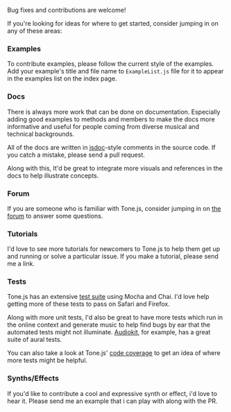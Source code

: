 Bug fixes and contributions are welcome!

If you're looking for ideas for where to get started, consider jumping in on any of these areas:

### Examples

To contribute examples, please follow the current style of the examples. Add your example's title and file name to `ExampleList.js` file for it to appear in the examples list on the index page. 

### Docs

There is always more work that can be done on documentation. Especially adding good examples to methods and members to make the docs more informative and useful for people coming from diverse musical and technical backgrounds. 

All of the docs are written in [jsdoc](http://usejsdoc.org/)-style comments in the source code. If you catch a mistake, please send a pull request. 

Along with this, It'd be great to integrate more visuals and references in the docs to help illustrate concepts. 

### Forum

If you are someone who is familiar with Tone.js, consider jumping in on [the forum](https://groups.google.com/forum/#!forum/tonejs) to answer some questions.

### Tutorials

I'd love to see more tutorials for newcomers to Tone.js to help them get up and running or solve a particular issue. If you make a tutorial, please send me a link.

### Tests 

Tone.js has an extensive [test suite](https://github.com/Tonejs/Tone.js/wiki/Testing) using Mocha and Chai. I'd love help getting more of these tests to pass on Safari and Firefox.

Along with more unit tests, I'd also be great to have more tests which run in the online context and generate music to help find bugs by ear that the automated tests might not illuminate. [Audiokit](http://audiokit.io/tests/), for example, has a great suite of aural tests.

You can also take a look at Tone.js' [code coverage](https://coveralls.io/github/Tonejs/Tone.js) to get an idea of where more tests might be helpful. 

### Synths/Effects

If you'd like to contribute a cool and expressive synth or effect, i'd love to hear it. Please send me an example that i can play with along with the PR. 